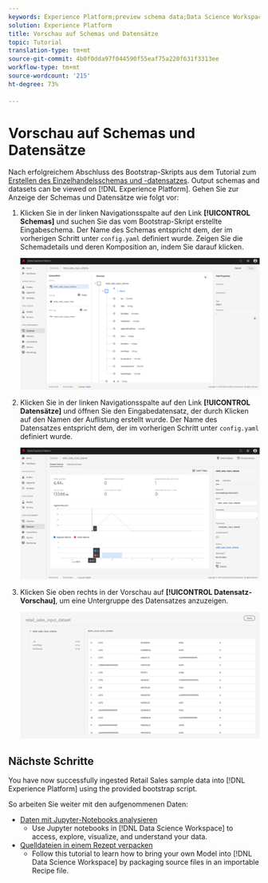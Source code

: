 ```yaml
---
keywords: Experience Platform;preview schema data;Data Science Workspace;popular topics
solution: Experience Platform
title: Vorschau auf Schemas und Datensätze
topic: Tutorial
translation-type: tm+mt
source-git-commit: 4b0f0dda97f044590f55eaf75a220f631f3313ee
workflow-type: tm+mt
source-wordcount: '215'
ht-degree: 73%

---
```



# Vorschau auf Schemas und Datensätze

Nach erfolgreichem Abschluss des Bootstrap-Skripts aus dem Tutorial zum [Erstellen des Einzelhandelsschemas und -datensatzes](./create-retails-sales-dataset.md). Output schemas and datasets can be viewed on [!DNL Experience Platform]. Gehen Sie zur Anzeige der Schemas und Datensätze wie folgt vor:

1. Klicken Sie in der linken Navigationsspalte auf den Link **[!UICONTROL Schemas]** und suchen Sie das vom Bootstrap-Skript erstellte Eingabeschema. Der Name des Schemas entspricht dem, der im vorherigen Schritt unter `config.yaml` definiert wurde. Zeigen Sie die Schemadetails und deren Komposition an, indem Sie darauf klicken.

   ![](../images/models-recipes/access-data/schema_overview.png)

2. Klicken Sie in der linken Navigationsspalte auf den Link **[!UICONTROL Datensätze]** und öffnen Sie den Eingabedatensatz, der durch Klicken auf den Namen der Auflistung erstellt wurde. Der Name des Datensatzes entspricht dem, der im vorherigen Schritt unter `config.yaml` definiert wurde.

   ![](../images/models-recipes/access-data/dataset_overview.png)

3. Klicken Sie oben rechts in der Vorschau auf **[!UICONTROL Datensatz-Vorschau]**, um eine Untergruppe des Datensatzes anzuzeigen.

   ![](../images/models-recipes/access-data/preview_dataset.png)

## Nächste Schritte

You have now successfully ingested Retail Sales sample data into [!DNL Experience Platform] using the provided bootstrap script.

So arbeiten Sie weiter mit den aufgenommenen Daten:
- [Daten mit Jupyter-Notebooks analysieren](../jupyterlab/analyze-your-data.md)
   - Use Jupyter notebooks in [!DNL Data Science Workspace] to access, explore, visualize, and understand your data.
- [Quelldateien in einem Rezept verpacken](./package-source-files-recipe.md)
   - Follow this tutorial to learn how to bring your own Model into [!DNL Data Science Workspace] by packaging source files in an importable Recipe file.